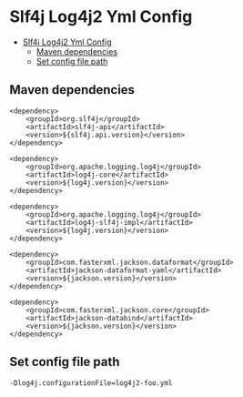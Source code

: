 # Slf4j Log4j2 Yml Config

- [Slf4j Log4j2 Yml Config](#slf4j-log4j2-yml-config)
  - [Maven dependencies](#maven-dependencies)
  - [Set config file path](#set-config-file-path)

## Maven dependencies

    <dependency>
        <groupId>org.slf4j</groupId>
        <artifactId>slf4j-api</artifactId>
        <version>${slf4j.api.version}</version>
    </dependency>

    <dependency>
        <groupId>org.apache.logging.log4j</groupId>
        <artifactId>log4j-core</artifactId>
        <version>${log4j.version}</version>
    </dependency>

    <dependency>
        <groupId>org.apache.logging.log4j</groupId>
        <artifactId>log4j-slf4j-impl</artifactId>
        <version>${log4j.version}</version>
    </dependency>

    <dependency>
        <groupId>com.fasterxml.jackson.dataformat</groupId>
        <artifactId>jackson-dataformat-yaml</artifactId>
        <version>${jackson.version}</version>
    </dependency>

    <dependency>
        <groupId>com.fasterxml.jackson.core</groupId>
        <artifactId>jackson-databind</artifactId>
        <version>${jackson.version}</version>
    </dependency>

## Set config file path

    -Dlog4j.configurationFile=log4j2-foo.yml
